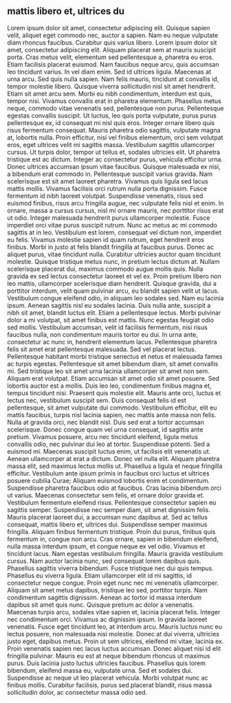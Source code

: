 ## mattis libero et, ultrices du

Lorem ipsum dolor sit amet, consectetur adipiscing elit. Quisque sapien velit, aliquet eget commodo nec, auctor a sapien. Nam eu neque vulputate diam rhoncus faucibus. Curabitur quis varius libero. Lorem ipsum dolor sit amet, consectetur adipiscing elit. Aliquam placerat sem at mauris suscipit porta. Cras metus velit, elementum sed pellentesque a, pharetra eu eros. Etiam facilisis placerat euismod. Nam faucibus neque arcu, quis accumsan leo tincidunt varius. In vel diam enim. Sed id ultrices ligula. Maecenas at urna arcu. Sed quis nulla sapien. Nam felis mauris, tincidunt at convallis id, tempor molestie libero. Quisque viverra sollicitudin nisl sit amet hendrerit. Etiam sit amet arcu sem. Morbi eu nibh condimentum, interdum est quis, tempor nisi. Vivamus convallis erat in pharetra elementum. Phasellus metus neque, commodo vitae venenatis sed, pellentesque non purus. Pellentesque egestas convallis suscipit. Ut luctus, leo quis porta vulputate, purus purus pellentesque ex, id consequat mi nisl quis eros. Integer ornare libero quis risus fermentum consequat. Mauris pharetra odio sagittis, vulputate magna at, lobortis nulla. Proin efficitur, nisi vel finibus elementum, orci sem volutpat eros, eget ultrices velit mi sagittis massa. Vestibulum sagittis ullamcorper cursus. Ut turpis dolor, tempor ut tellus et, sodales ultricies elit. Ut pharetra tristique est ac dictum. Integer ac consectetur purus, vehicula efficitur urna. Donec ultrices accumsan ipsum vitae faucibus. Quisque malesuada ex nisi, a bibendum erat commodo in. Pellentesque suscipit varius gravida. Nam scelerisque est sit amet laoreet pharetra. Vivamus quis ligula sed lacus mattis mollis. Vivamus facilisis orci rutrum nulla porta dignissim. Fusce fermentum id nibh laoreet volutpat. Suspendisse venenatis, risus sed euismod finibus, risus arcu fringilla augue, nec vulputate felis nisl et enim. In ornare, massa a cursus cursus, nisl mi ornare mauris, nec porttitor risus erat ut odio. Integer malesuada hendrerit purus ullamcorper molestie. Fusce imperdiet orci vitae purus suscipit rutrum. Nunc ac metus ac mi commodo sagittis at in leo. Vestibulum est lorem, consequat vel dictum non, imperdiet eu felis. Vivamus molestie sapien id quam rutrum, eget hendrerit eros finibus. Morbi in justo at felis blandit fringilla at faucibus purus. Donec ac aliquet purus, vitae tincidunt nulla. Curabitur ultricies auctor quam tincidunt molestie. Quisque tristique metus nunc, in pretium lectus dictum at. Nullam scelerisque placerat dui, maximus commodo augue mollis quis. Nulla gravida ex sed lectus consectetur laoreet et vel ex. Proin pretium libero non leo mattis, ullamcorper scelerisque diam hendrerit. Quisque gravida, dui a porttitor interdum, velit quam pulvinar arcu, eu blandit sapien velit ut lacus. Vestibulum congue eleifend odio, in aliquam leo sodales sed. Nam eu lacinia ipsum. Aenean sagittis nisl eu sodales lacinia. Duis nulla ante, suscipit a nibh sit amet, blandit luctus elit. Etiam a pellentesque lectus. Morbi pulvinar dolor a mi volutpat, sit amet finibus est mattis. Nunc egestas feugiat odio sed mollis. Vestibulum accumsan, velit id facilisis fermentum, nisi risus faucibus nulla, non condimentum mauris tortor eu dui. In urna ante, consectetur ac nunc in, hendrerit elementum lacus. Pellentesque pharetra felis sit amet erat pellentesque malesuada. Sed vel placerat lectus. Pellentesque habitant morbi tristique senectus et netus et malesuada fames ac turpis egestas. Pellentesque sit amet bibendum diam, sit amet convallis mi. Sed tristique leo sit amet urna lacinia ullamcorper sit amet non sem. Aliquam erat volutpat. Etiam accumsan sit amet odio sit amet posuere. Sed lobortis auctor est a mollis. Duis leo leo, condimentum finibus magna et, tempus tincidunt nisi. Praesent quis molestie elit. Mauris ante orci, luctus et lectus nec, vestibulum suscipit sem. Duis consequat felis id est pellentesque, sit amet vulputate dui commodo. Vestibulum efficitur, elit eu mattis faucibus, turpis nisl lacinia sapien, nec mattis ante massa non felis. Nulla at gravida orci, nec blandit nisl. Duis sed erat a tortor accumsan scelerisque. Donec congue quam vel urna consequat, id sagittis ante pretium. Vivamus posuere, arcu nec tincidunt eleifend, ligula metus convallis odio, nec pulvinar dui leo at tortor. Suspendisse potenti. Sed a euismod mi. Maecenas suscipit luctus enim, ut facilisis elit venenatis ut. Aenean ullamcorper at erat a dictum. Donec vel nulla elit. Aliquam pharetra massa elit, sed maximus lectus mollis ut. Phasellus a ligula et neque fringilla efficitur. Vestibulum ante ipsum primis in faucibus orci luctus et ultrices posuere cubilia Curae; Aliquam euismod lobortis enim et condimentum. Suspendisse pharetra faucibus odio at faucibus. Cras lacinia bibendum orci ut varius. Maecenas consectetur sem felis, et ornare dolor gravida et. Vestibulum fermentum eleifend risus. Pellentesque consectetur sapien eu sagittis semper. Suspendisse nec semper diam, sit amet dignissim felis. Mauris placerat laoreet dui, a accumsan nunc dapibus at. Sed ac tellus consequat, mattis libero et, ultrices dui. Suspendisse semper maximus fringilla. Aliquam finibus fermentum tristique. Proin dui purus, finibus quis fermentum in, congue non arcu. Cras ornare, sapien in bibendum eleifend, nulla massa interdum ipsum, et congue neque ex vel odio. Vivamus et tincidunt lacus. Nam egestas vestibulum fringilla. Mauris gravida vestibulum cursus. Nam auctor lacinia nunc, sed consequat lorem dapibus quis. Phasellus sagittis viverra bibendum. Fusce tristique nec dui quis tempus. Phasellus eu viverra ligula. Etiam ullamcorper elit id mi sagittis, id consectetur neque congue. Proin eget nunc nec mi venenatis ullamcorper. Aliquam sit amet metus dapibus, tristique leo sed, porttitor turpis. Nam condimentum sagittis dignissim. Aenean ac tortor id massa interdum dapibus sit amet quis nunc. Quisque pretium ac dolor a venenatis. Maecenas turpis arcu, sodales vitae sapien et, lacinia placerat felis. Integer nec condimentum orci. Vivamus ac dignissim ipsum. In gravida laoreet venenatis. Fusce eget tincidunt leo, at interdum arcu. Mauris luctus nunc eu lectus posuere, non malesuada nisi molestie. Donec at dui viverra, ultricies justo eget, dapibus metus. Proin ut sem ultrices, eleifend mi vitae, lacinia ex. Proin venenatis sapien nec lacus luctus accumsan. Donec aliquet nisi id elit fringilla pulvinar. Mauris eu est at neque bibendum rhoncus ut maximus purus. Duis lacinia justo luctus ultricies faucibus. Phasellus quis lorem bibendum, eleifend massa eu, vulputate urna. Sed et sodales dui. Suspendisse ac neque ut leo placerat vehicula. Morbi volutpat nunc ac finibus mollis. Curabitur facilisis, purus sed placerat blandit, risus massa sollicitudin dolor, ac consectetur massa odio sed.